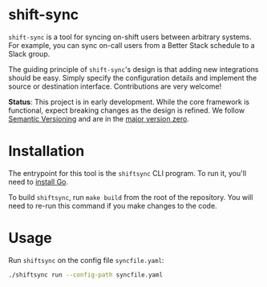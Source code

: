# shift-sync

`shift-sync` is a tool for syncing on-shift users between arbitrary systems.
For example, you can sync on-call users from a Better Stack schedule to a Slack group.

The guiding principle of `shift-sync`'s design is that adding new integrations should be easy.
Simply specify the configuration details and implement the source or destination interface.
Contributions are very welcome!

**Status**:
This project is in early development.
While the core framework is functional, expect breaking changes as the design is refined.
We follow [Semantic Versioning](https://semver.org/spec/v2.0.0.html) and are in the [major version zero](https://semver.org/spec/v2.0.0.html#spec-item-4).

# Installation

The entrypoint for this tool is the `shiftsync` CLI program.
To run it, you'll need to [install Go](https://go.dev/dl/).

To build `shiftsync`, run `make build` from the root of the repository.
You will need to re-run this command if you make changes to the code.

# Usage

Run `shiftsync` on the config file `syncfile.yaml`:

```bash
./shiftsync run --config-path syncfile.yaml
```
